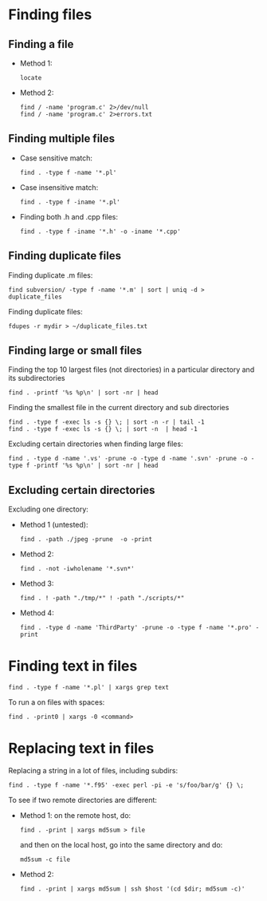 # Finding files

## Finding a file
* Method 1:
  ```
  locate
  ```
* Method 2:
  ```
  find / -name 'program.c' 2>/dev/null
  find / -name 'program.c' 2>errors.txt
  ```

## Finding multiple files
* Case sensitive match:
  ```
  find . -type f -name '*.pl'
  ```
* Case insensitive match:
  ```
  find . -type f -iname '*.pl'
  ```
* Finding both .h and .cpp files:
  ```
  find . -type f -iname '*.h' -o -iname '*.cpp'
  ```

## Finding duplicate files

Finding duplicate .m files:
```
find subversion/ -type f -name '*.m' | sort | uniq -d > duplicate_files
```

Finding duplicate files:
```
fdupes -r mydir > ~/duplicate_files.txt
```

## Finding large or small files

Finding the top 10 largest files (not directories) in a particular directory and its subdirectories
```
find . -printf '%s %p\n' | sort -nr | head
```

Finding the smallest file in the current directory and sub directories
```
find . -type f -exec ls -s {} \; | sort -n -r | tail -1
find . -type f -exec ls -s {} \; | sort -n  | head -1
```

Excluding certain directories when finding large files:
```
find . -type d -name '.vs' -prune -o -type d -name '.svn' -prune -o -type f -printf '%s %p\n' | sort -nr | head
```

## Excluding certain directories

Excluding one directory:
* Method 1 (untested):
  ```
  find . -path ./jpeg -prune  -o -print
  ```
* Method 2:
  ```
  find . -not -iwholename '*.svn*'
  ```
* Method 3:
  ```
  find . ! -path "./tmp/*" ! -path "./scripts/*"
  ```
* Method 4:
  ```
  find . -type d -name 'ThirdParty' -prune -o -type f -name '*.pro' -print
  ```

# Finding text in files

```
find . -type f -name '*.pl' | xargs grep text
```

To run a <command> on files with spaces:
```
find . -print0 | xargs -0 <command>
```

# Replacing text in files

Replacing a string in a lot of files, including subdirs:
```
find . -type f -name '*.f95' -exec perl -pi -e 's/foo/bar/g' {} \;
```

To see if two remote directories are different:
* Method 1: on the remote host, do:
  ```
  find . -print | xargs md5sum > file
  ```
  and then on the local host, go into the same directory and do:
  ```
  md5sum -c file
  ```
* Method 2:
  ```
  find . -print | xargs md5sum | ssh $host '(cd $dir; md5sum -c)'
  ```
